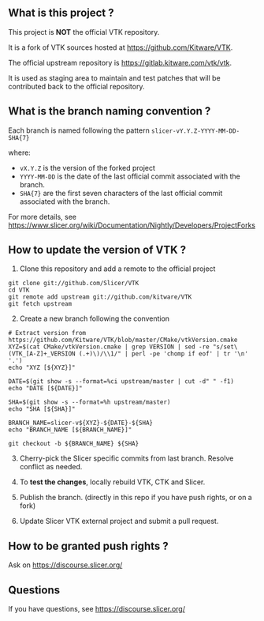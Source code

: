 What is this project ?
----------------------

This project is **NOT** the official VTK repository.

It is a fork of VTK sources hosted at https://github.com/Kitware/VTK.

The official upstream repository is https://gitlab.kitware.com/vtk/vtk.

It is used as staging area to maintain and test patches that will be contributed back to the
official repository.


What is the branch naming convention ?
--------------------------------------

Each branch is named following the pattern `slicer-vY.Y.Z-YYYY-MM-DD-SHA{7}`

where:

* `vX.Y.Z` is the version of the forked project
* `YYYY-MM-DD` is the date of the last official commit associated with the branch.
* `SHA{7}` are the first seven characters of the last official commit associated with the branch.

For more details, see https://www.slicer.org/wiki/Documentation/Nightly/Developers/ProjectForks


How to update the version of VTK ?
----------------------------------

1. Clone this repository and add a remote to the official project

```
git clone git://github.com/Slicer/VTK
cd VTK
git remote add upstream git://github.com/kitware/VTK
git fetch upstream
```

2. Create a new branch following the convention

```
# Extract version from https://github.com/Kitware/VTK/blob/master/CMake/vtkVersion.cmake
XYZ=$(cat CMake/vtkVersion.cmake | grep VERSION | sed -re "s/set\(VTK_[A-Z]+_VERSION (.+)\)/\\1/" | perl -pe 'chomp if eof' | tr '\n' '.')
echo "XYZ [${XYZ}]"

DATE=$(git show -s --format=%ci upstream/master | cut -d" " -f1)
echo "DATE [${DATE}]"

SHA=$(git show -s --format=%h upstream/master)
echo "SHA [${SHA}]"

BRANCH_NAME=slicer-v${XYZ}-${DATE}-${SHA}
echo "BRANCH_NAME [${BRANCH_NAME}]"

git checkout -b ${BRANCH_NAME} ${SHA}
```

3. Cherry-pick the Slicer specific commits from last branch. Resolve conflict as needed.

4. To **test the changes**, locally rebuild VTK, CTK and Slicer.

5. Publish the branch. (directly in this repo if you have push rights, or on a fork)

6. Update Slicer VTK external project and submit a pull request.


How to be granted push rights ?
-------------------------------

Ask on https://discourse.slicer.org/


Questions
---------

If you have questions, see https://discourse.slicer.org/
